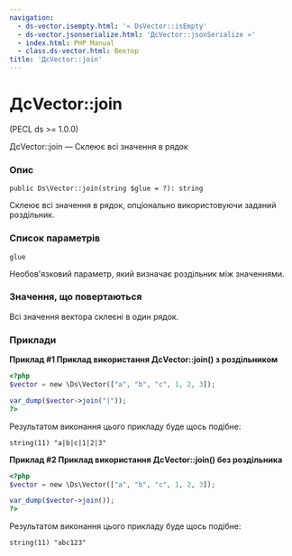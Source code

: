 ```yaml
---
navigation:
  - ds-vector.isempty.html: '« DsVector::isEmpty'
  - ds-vector.jsonserialize.html: 'ДсVector::jsonSerialize »'
  - index.html: PHP Manual
  - class.ds-vector.html: Вектор
title: 'ДсVector::join'
---
```

# ДсVector::join

(PECL ds >= 1.0.0)

ДсVector::join — Склеює всі значення в рядок

### Опис

```methodsynopsis
public Ds\Vector::join(string $glue = ?): string
```

Склеює всі значення в рядок, опціонально використовуючи заданий роздільник.

### Список параметрів

`glue`

Необов'язковий параметр, який визначає роздільник між значеннями.

### Значення, що повертаються

Всі значення вектора склеєні в один рядок.

### Приклади

**Приклад #1 Приклад використання **ДсVector::join()** з роздільником**

```php
<?php
$vector = new \Ds\Vector(["a", "b", "c", 1, 2, 3]);

var_dump($vector->join("|"));
?>
```

Результатом виконання цього прикладу буде щось подібне:

```
string(11) "a|b|c|1|2|3"
```

**Приклад #2 Приклад використання **ДсVector::join()** без роздільника**

```php
<?php
$vector = new \Ds\Vector(["a", "b", "c", 1, 2, 3]);

var_dump($vector->join());
?>
```

Результатом виконання цього прикладу буде щось подібне:

```
string(11) "abc123"
```
